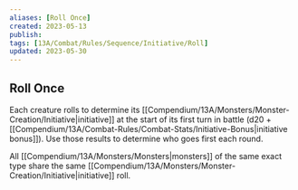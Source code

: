 ```yaml
---
aliases: [Roll Once]
created: 2023-05-13
publish: 
tags: [13A/Combat/Rules/Sequence/Initiative/Roll]
updated: 2023-05-30
---
```


## Roll Once

Each creature rolls to determine its [[Compendium/13A/Monsters/Monster-Creation/Initiative|initiative]] at the start of its first turn in battle (d20 + [[Compendium/13A/Combat-Rules/Combat-Stats/Initiative-Bonus|initiative bonus]]). Use those results to determine who goes first each round.

All [[Compendium/13A/Monsters/Monsters|monsters]] of the same exact type share the same [[Compendium/13A/Monsters/Monster-Creation/Initiative|initiative]] roll.